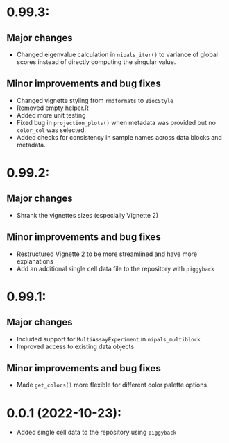 # 0.99.3:

## Major changes

* Changed eigenvalue calculation in `nipals_iter()` to variance of global scores instead of directly computing the singular value.

## Minor improvements and bug fixes

* Changed vignette styling from `rmdformats` to `BiocStyle`
* Removed empty helper.R
* Added more unit testing
* Fixed bug in `projection_plots()` when metadata was provided but no `color_col` was selected.
* Added checks for consistency in sample names across data blocks and metadata. 

# 0.99.2:

## Major changes

* Shrank the vignettes sizes (especially Vignette 2)

## Minor improvements and bug fixes

* Restructured Vignette 2 to be more streamlined and have more explanations
* Add an additional single cell data file to the repository with `piggyback`

# 0.99.1:

## Major changes

* Included support for `MultiAssayExperiment` in `nipals_multiblock`
* Improved access to existing data objects

## Minor improvements and bug fixes

* Made `get_colors()` more flexible for different color palette options

# 0.0.1 (2022-10-23):

* Added single cell data to the repository using `piggyback`
